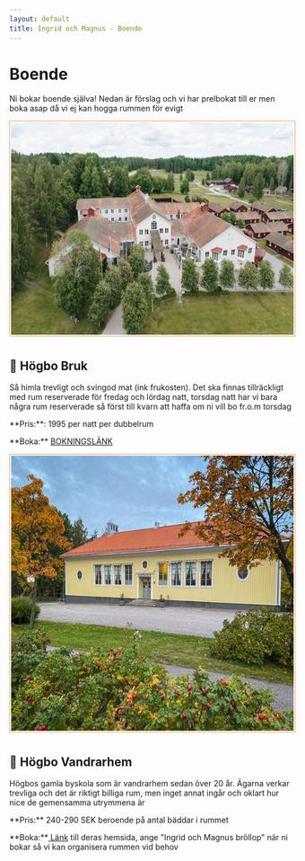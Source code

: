 ```yaml
---
layout: default
title: Ingrid och Magnus - Boende
---
```


<h1> Boende </h1>
<div id="limit" style="margin: 0 auto;">

<p> Ni bokar boende själva! Nedan är förslag och vi har prelbokat till er men boka asap då vi ej kan hogga rummen för evigt </p>
</div>
<div style="text-align: center;">
<img id="myImage" src="./images/hgb4.jpg" alt="Ingrid och Magnus Photo"
     style="width:44em; height: 27em;  margin-right: 10px; margin-bottom: 10px;
     border: 1px solid #ff9c5b; padding: 2px; vertical-align: middle;">
</div>

<h2> 🏰 Högbo Bruk </h2>
<div id="limit" style="margin: 0 auto;">

<p> Så himla trevligt och svingod mat (ink frukosten). Det ska finnas tillräckligt med rum reserverade för fredag och lördag natt, torsdag natt har vi bara några rum reserverade så först till kvarn att haffa om ni vill bo fr.o.m torsdag </p>

<p> **Pris:**: 1995 per natt per dubbelrum </p>

<p> **Boka:** <a target="_blank" href="https://boka.hogbobrukshotell.se/se/campaign/campaign-details/1a751d96-6c09-4edc-9624-828e053ae725?currency=SEK&langid=1&roomconfig=a2&year=2025&month=2&day=7&staylength=2&promocode=ingridochmagnus&campaignid=1a751d96-6c09-4edc-9624-828e053ae725"> BOKNINGSLÄNK</a> </p>
</div>
<div style="text-align: center;">
<img id="myImage" src="./images/hogbo_v.jpeg" alt="Ingrid och Magnus Photo"
     style="width:44em; height: 35em;  margin-right: 10px; margin-bottom: 10px;
     border: 1px solid #ff9c5b; padding: 2px; vertical-align: middle;">
</div>

<h2> 🏫 Högbo Vandrarhem </h2>
<div id="limit" style="margin: 0 auto;">

<p> Högbos gamla byskola som är vandrarhem sedan över 20 år. Ägarna verkar trevliga och det är riktigt billiga rum, men inget annat ingår och oklart hur nice de gemensamma utrymmena är</p>

<p> **Pris:** 240-290 SEK beroende på antal bäddar i rummet</p>

<p> **Boka:**<a target="_blank" href="https://www.hogbovandrarhem.com/"> Länk</a> till deras hemsida, ange "Ingrid och Magnus bröllop" när ni bokar så vi kan organisera rummen vid behov</p>
</div>

